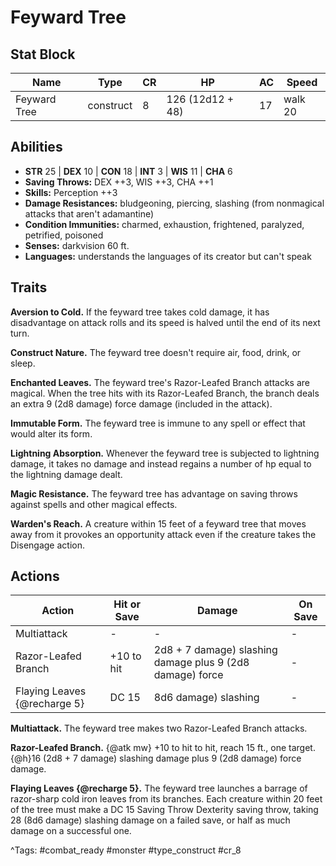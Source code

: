 # Feyward Tree

## Stat Block

| Name | Type | CR | HP | AC | Speed |
|------|------|----|----|----|-------|
| Feyward Tree | construct | 8 | 126 (12d12 + 48) | 17 | walk 20 |

## Abilities

- **STR** 25 | **DEX** 10 | **CON** 18 | **INT** 3 | **WIS** 11 | **CHA** 6
- **Saving Throws:** DEX ++3, WIS ++3, CHA ++1  
- **Skills:** Perception ++3  
- **Damage Resistances:** bludgeoning, piercing, slashing (from nonmagical attacks that aren't adamantine)  
- **Condition Immunities:** charmed, exhaustion, frightened, paralyzed, petrified, poisoned  
- **Senses:** darkvision 60 ft.  
- **Languages:** understands the languages of its creator but can't speak

## Traits

**Aversion to Cold.** If the feyward tree takes cold damage, it has disadvantage on attack rolls and its speed is halved until the end of its next turn.

**Construct Nature.** The feyward tree doesn't require air, food, drink, or sleep.

**Enchanted Leaves.** The feyward tree's Razor-Leafed Branch attacks are magical. When the tree hits with its Razor-Leafed Branch, the branch deals an extra 9 (2d8 damage) force damage (included in the attack).

**Immutable Form.** The feyward tree is immune to any spell or effect that would alter its form.

**Lightning Absorption.** Whenever the feyward tree is subjected to lightning damage, it takes no damage and instead regains a number of hp equal to the lightning damage dealt.

**Magic Resistance.** The feyward tree has advantage on saving throws against spells and other magical effects.

**Warden's Reach.** A creature within 15 feet of a feyward tree that moves away from it provokes an opportunity attack even if the creature takes the Disengage action.


## Actions

| Action | Hit or Save | Damage | On Save |
|--------|--------------|--------|----------|
| Multiattack | - | - | - |
| Razor-Leafed Branch | +10 to hit | 2d8 + 7 damage) slashing damage plus 9 (2d8 damage) force | - |
| Flaying Leaves {@recharge 5} | DC 15 | 8d6 damage) slashing | - |

**Multiattack.** The feyward tree makes two Razor-Leafed Branch attacks.

**Razor-Leafed Branch.** {@atk mw} +10 to hit to hit, reach 15 ft., one target. {@h}16 (2d8 + 7 damage) slashing damage plus 9 (2d8 damage) force damage.

**Flaying Leaves {@recharge 5}.** The feyward tree launches a barrage of razor-sharp cold iron leaves from its branches. Each creature within 20 feet of the tree must make a DC 15 Saving Throw Dexterity saving throw, taking 28 (8d6 damage) slashing damage on a failed save, or half as much damage on a successful one.


^Tags: #combat_ready #monster #type_construct #cr_8